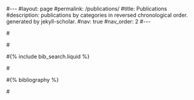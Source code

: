 #---
#layout: page
#permalink: /publications/
#title: Publications
#description: publications by categories in reversed chronological order. generated by jekyll-scholar.
#nav: true
#nav_order: 2
#---

#<!-- _pages/publications.md -->

#<!-- Bibsearch Feature -->

#{% include bib_search.liquid %}

#<div class="publications">

#{% bibliography %}

#</div>
